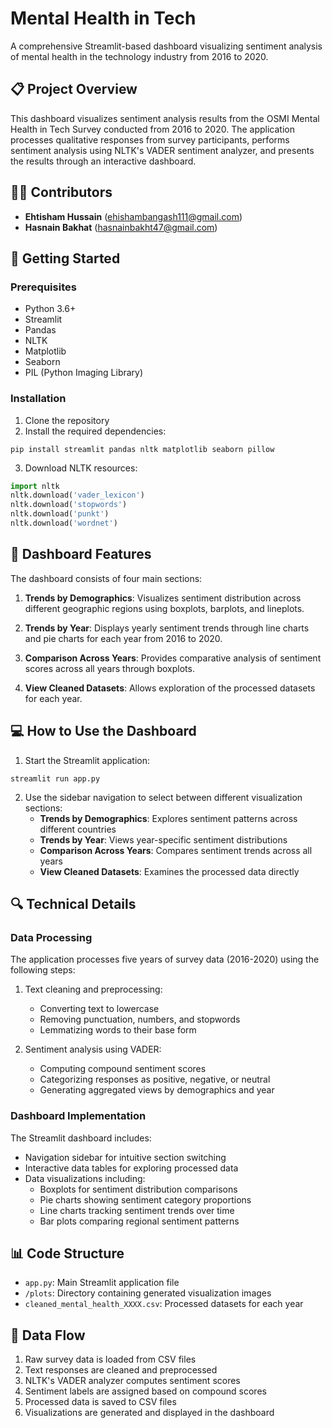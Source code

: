 # Mental Health in Tech

A comprehensive Streamlit-based dashboard visualizing sentiment analysis of mental health in the technology industry from 2016 to 2020.

## 📋 Project Overview

This dashboard visualizes sentiment analysis results from the OSMI Mental Health in Tech Survey conducted from 2016 to 2020. The application processes qualitative responses from survey participants, performs sentiment analysis using NLTK's VADER sentiment analyzer, and presents the results through an interactive dashboard.

## 👨‍💻 Contributors

- **Ehtisham Hussain** (ehishambangash111@gmail.com)
- **Hasnain Bakhat** (hasnainbakht47@gmail.com)

## 🚀 Getting Started

### Prerequisites

- Python 3.6+
- Streamlit
- Pandas
- NLTK
- Matplotlib
- Seaborn
- PIL (Python Imaging Library)

### Installation

1. Clone the repository
2. Install the required dependencies:
```
pip install streamlit pandas nltk matplotlib seaborn pillow
```
3. Download NLTK resources:
```python
import nltk
nltk.download('vader_lexicon')
nltk.download('stopwords')
nltk.download('punkt')
nltk.download('wordnet')
```

## 🧠 Dashboard Features

The dashboard consists of four main sections:

1. **Trends by Demographics**: Visualizes sentiment distribution across different geographic regions using boxplots, barplots, and lineplots.

2. **Trends by Year**: Displays yearly sentiment trends through line charts and pie charts for each year from 2016 to 2020.

3. **Comparison Across Years**: Provides comparative analysis of sentiment scores across all years through boxplots.

4. **View Cleaned Datasets**: Allows exploration of the processed datasets for each year.

## 💻 How to Use the Dashboard

1. Start the Streamlit application:
```
streamlit run app.py
```

2. Use the sidebar navigation to select between different visualization sections:
   - **Trends by Demographics**: Explores sentiment patterns across different countries
   - **Trends by Year**: Views year-specific sentiment distributions
   - **Comparison Across Years**: Compares sentiment trends across all years
   - **View Cleaned Datasets**: Examines the processed data directly

## 🔍 Technical Details

### Data Processing

The application processes five years of survey data (2016-2020) using the following steps:

1. Text cleaning and preprocessing:
   - Converting text to lowercase
   - Removing punctuation, numbers, and stopwords
   - Lemmatizing words to their base form
  
2. Sentiment analysis using VADER:
   - Computing compound sentiment scores
   - Categorizing responses as positive, negative, or neutral
   - Generating aggregated views by demographics and year

### Dashboard Implementation

The Streamlit dashboard includes:
- Navigation sidebar for intuitive section switching
- Interactive data tables for exploring processed data
- Data visualizations including:
  - Boxplots for sentiment distribution comparisons
  - Pie charts showing sentiment category proportions
  - Line charts tracking sentiment trends over time
  - Bar plots comparing regional sentiment patterns

## 📊 Code Structure

- `app.py`: Main Streamlit application file
- `/plots`: Directory containing generated visualization images
- `cleaned_mental_health_XXXX.csv`: Processed datasets for each year

## 🔄 Data Flow

1. Raw survey data is loaded from CSV files
2. Text responses are cleaned and preprocessed
3. NLTK's VADER analyzer computes sentiment scores
4. Sentiment labels are assigned based on compound scores
5. Processed data is saved to CSV files
6. Visualizations are generated and displayed in the dashboard


